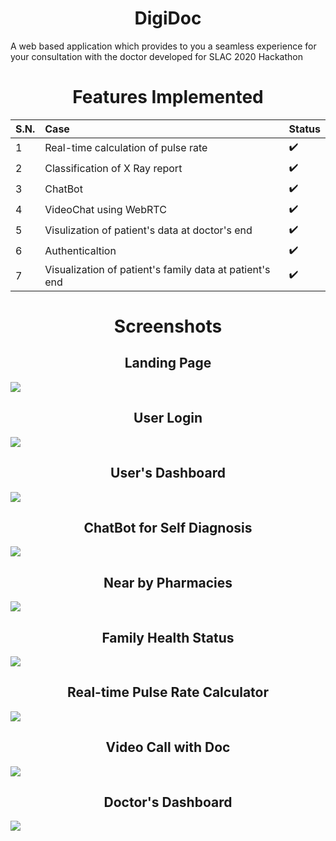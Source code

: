 <h1 align="center">DigiDoc</h1>
 A web based application which provides to you a seamless experience for your consultation with the doctor developed for SLAC 2020 Hackathon
 
<h1 align="center">Features Implemented</h1>

S.N. |Case | Status | 
:------------ | :-------------| :-------------| 
1| Real-time calculation of pulse rate  | :heavy_check_mark: |
2| Classification of X Ray report | :heavy_check_mark: | 
3| ChatBot | :heavy_check_mark: | 
4| VideoChat using WebRTC| :heavy_check_mark: |
5| Visulization of patient's data at doctor's end | :heavy_check_mark: |
6| Authenticaltion | :heavy_check_mark: |
7| Visualization of patient's family data at patient's end | :heavy_check_mark: |

<h1 align="center">Screenshots</h1>
<h2 align="center">Landing Page</h2>
<img align="centre" src="https://github.com/shubham000231/DigiDoc/blob/master/screenshots/landing-page.png" /><br>
<h2 align="center">User Login</h2>
<img align="centre" src="https://github.com/shubham000231/DigiDoc/blob/master/screenshots/login.png" /><br>
<h2 align="center">User's Dashboard</h2>
<img align="centre" src="https://github.com/shubham000231/DigiDoc/blob/master/screenshots/dashboard.png" /><br>
<h2 align="center">ChatBot for Self Diagnosis</h2>
<img align="centre" src="https://github.com/shubham000231/DigiDoc/blob/master/screenshots/chatbot.png" /><br>
<h2 align="center">Near by Pharmacies</h2>
<img align="centre" src="https://github.com/shubham000231/DigiDoc/blob/master/screenshots/pharmacy.png" /><br>
<h2 align="center">Family Health Status</h2>
<img align="centre" src="https://github.com/shubham000231/DigiDoc/blob/master/screenshots/family.png" /><br>
<h2 align="center">Real-time Pulse Rate Calculator</h2>
<img align="centre" src="https://github.com/shubham000231/DigiDoc/blob/master/screenshots/PulseRate.jpeg" /><br>
<h2 align="center">Video Call with Doc</h2>
<img align="centre" src="https://github.com/shubham000231/DigiDoc/blob/master/screenshots/VideoCall.jpeg" /><br>
<h2 align="center">Doctor's Dashboard</h2>
<img align="centre" src="https://github.com/shubham000231/DigiDoc/blob/master/screenshots/doctor.png" /><br>
